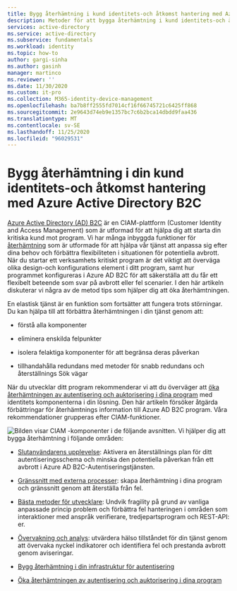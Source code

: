 ```yaml
---
title: Bygg återhämtning i kund identitets-och åtkomst hantering med Azure AD B2C | Microsoft Docs
description: Metoder för att bygga återhämtning i kund identitets-och åtkomst hantering med hjälp av Azure AD B2C
services: active-directory
ms.service: active-directory
ms.subservice: fundamentals
ms.workload: identity
ms.topic: how-to
author: gargi-sinha
ms.author: gasinh
manager: martinco
ms.reviewer: ''
ms.date: 11/30/2020
ms.custom: it-pro
ms.collection: M365-identity-device-management
ms.openlocfilehash: ba7b8ff2555fd7014cf16f66745721c6425ff868
ms.sourcegitcommit: 2e9643d74eb9e1357bc7c6b2bca14dbdd9faa436
ms.translationtype: MT
ms.contentlocale: sv-SE
ms.lasthandoff: 11/25/2020
ms.locfileid: "96029531"
---
```

# <a name="build-resilience-in-your-customer-identity-and-access-management-with-azure-active-directory-b2c"></a>Bygg återhämtning i din kund identitets-och åtkomst hantering med Azure Active Directory B2C

[Azure Active Directory (AD) B2C](https://docs.microsoft.com/azure/active-directory-b2c/overview) är en CIAM-plattform (Customer Identity and Access Management) som är utformad för att hjälpa dig att starta din kritiska kund mot program. Vi har många inbyggda funktioner för [återhämtning](https://azure.microsoft.com/blog/advancing-azure-active-directory-availability/) som är utformade för att hjälpa vår tjänst att anpassa sig efter dina behov och förbättra flexibiliteten i situationen för potentiella avbrott. När du startar ett verksamhets kritiskt program är det viktigt att överväga olika design-och konfigurations element i ditt program, samt hur programmet konfigureras i Azure AD B2C för att säkerställa att du får ett flexibelt beteende som svar på avbrott eller fel scenarier. I den här artikeln diskuterar vi några av de metod tips som hjälper dig att öka återhämtningen.

En elastisk tjänst är en funktion som fortsätter att fungera trots störningar. Du kan hjälpa till att förbättra återhämtningen i din tjänst genom att:

- förstå alla komponenter

- eliminera enskilda felpunkter

- isolera felaktiga komponenter för att begränsa deras påverkan

- tillhandahålla redundans med metoder för snabb redundans och återställnings Sök vägar

När du utvecklar ditt program rekommenderar vi att du överväger att [öka återhämtningen av autentisering och auktorisering i dina program](resilience-app-development-overview.md) med identitets komponenterna i din lösning. Den här artikeln försöker åtgärda förbättringar för återhämtnings information till Azure AD B2C program. Våra rekommendationer grupperas efter CIAM-funktioner.

![Bilden visar CIAM ](media/resilience-b2c/high-level-components.png) -komponenter i de följande avsnitten. Vi hjälper dig att bygga återhämtning i följande områden:

- [Slutanvändarens upplevelse](resilient-end-user-experience.md): Aktivera en återställnings plan för ditt autentiseringsschema och minska den potentiella påverkan från ett avbrott i Azure AD B2C-Autentiseringstjänsten.

- [Gränssnitt med externa processer](resilient-external-processes.md): skapa återhämtning i dina program och gränssnitt genom att återställa från fel.  

- [Bästa metoder för utvecklare](resilience-b2c-developer-best-practices.md): Undvik fragility på grund av vanliga anpassade princip problem och förbättra fel hanteringen i områden som interaktioner med anspråk verifierare, tredjepartsprogram och REST-API: er.

- [Övervakning och analys](resilience-with-monitoring-alerting.md): utvärdera hälso tillståndet för din tjänst genom att övervaka nyckel indikatorer och identifiera fel och prestanda avbrott genom aviseringar.

- [Bygg återhämtning i din infrastruktur för autentisering](resilience-in-infrastructure.md)

- [Öka återhämtningen av autentisering och auktorisering i dina program](resilience-app-development-overview.md)
